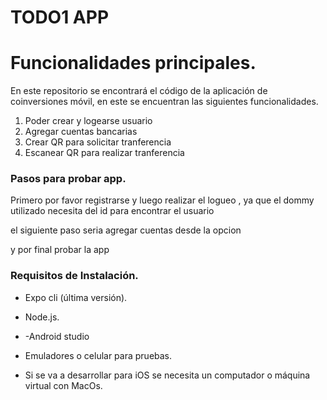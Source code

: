 # TODO1 APP


# Funcionalidades principales.
En este repositorio se encontrará el código de la aplicación de coinversiones móvil, en este se encuentran las siguientes funcionalidades.

1. Poder crear y logearse usuario
2. Agregar cuentas bancarias
3. Crear QR para solicitar tranferencia
5. Escanear QR para realizar tranferencia



### Pasos para probar app.

Primero por favor registrarse y luego realizar el logueo , ya que el dommy utilizado necesita del id para encontrar el usuario 

el siguiente paso seria agregar cuentas desde la opcion 

y por final probar la app

### Requisitos de Instalación.
- Expo cli (última versión).
- Node.js.
- -Android studio 

- Emuladores o celular para pruebas.
- Si se va a desarrollar para iOS se necesita un computador o máquina virtual con MacOs.


